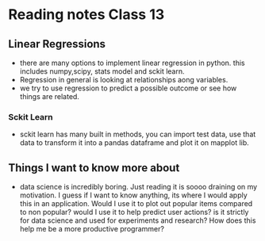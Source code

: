 # Reading notes Class 13 

## Linear Regressions

- there are many options to implement linear regression in python. this includes numpy,scipy, stats model and sckit learn.
- Regression in general is looking at relationships aong variables.
- we try to use regression to predict a possible outcome or see how things are related.

 ### Sckit Learn
 - sckit learn has many built in methods, you can import test data, use that data to transform it into a pandas dataframe and plot it on mapplot lib.


## Things I want to know more about
- data science is incredibly boring. Just reading it is soooo draining on my motivation. I guess if I want to know anything, its where I would apply this in an application. Would I use it to plot out popular items compared to non popular? would I use it to help predict user actions? is it strictly for data science and used for experiments and research? How does this help me be a more productive programmer? 
